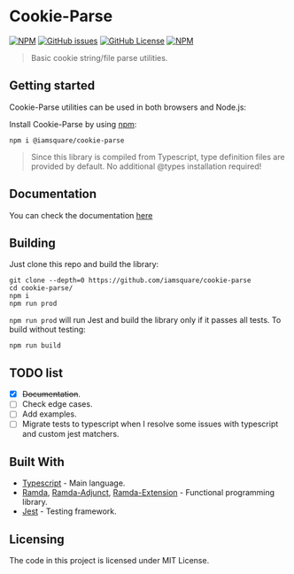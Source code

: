 # Cookie-Parse

[![NPM](https://img.shields.io/npm/v/@iamsquare/cookie-parse.svg?style=flat-square)](https://www.npmjs.com/package/@iamsquare/cookie-parse) [![GitHub issues](https://img.shields.io/github/issues-raw/iamsquare/cookie-parse.svg?style=flat-square)](https://github.com/iamsquare/complex.js/issues) [![GitHub License](https://img.shields.io/github/license/mashape/apistatus.svg?style=flat-square)](https://github.com/iamsquare/cookie-parse/blob/master/LICENSE) [![NPM](https://nodei.co/npm/@iamsquare/cookie-parse.png?mini=true)](https://nodei.co/npm/@iamsquare/cookie-parse)

> Basic cookie string/file parse utilities.

## Getting started

Cookie-Parse utilities can be used in both browsers and Node.js:

Install Cookie-Parse by using [npm](https://www.npmjs.com/package/@iamsquare/cookie-parse):

```shell
npm i @iamsquare/cookie-parse
```

> Since this library is compiled from Typescript, type definition files are provided by default. No additional @types installation required!

## Documentation

You can check the documentation [here](http://iamsquare.it/cookie-parse)

## Building

Just clone this repo and build the library:

```shell
git clone --depth=0 https://github.com/iamsquare/cookie-parse
cd cookie-parse/
npm i
npm run prod
```

`npm run prod` will run Jest and build the library only if it passes all tests. To build without testing:

```shell
npm run build
```

## TODO list

- [x] ~~Documentation~~.
- [ ] Check edge cases.
- [ ] Add examples.
- [ ] Migrate tests to typescript when I resolve some issues with typescript and custom jest matchers.

## Built With

- [Typescript](https://www.typescriptlang.org/) - Main language.
- [Ramda](https://ramdajs.com/), [Ramda-Adjunct](https://char0n.github.io/ramda-adjunct), [Ramda-Extension](https://ramda-extension.firebaseapp.com/docs/) - Functional programming library.
- [Jest](https://jestjs.io/) - Testing framework.

## Licensing

The code in this project is licensed under MIT License.
